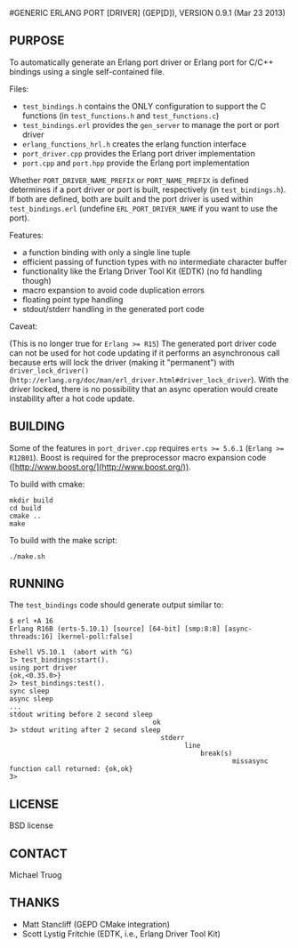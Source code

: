 #GENERIC ERLANG PORT \[DRIVER\] (GEP[D]), VERSION 0.9.1 (Mar 23 2013)

## PURPOSE

To automatically generate an Erlang port driver or Erlang port
for C/C++ bindings using a single self-contained file.


Files:

* `test_bindings.h` contains the ONLY configuration to support the C functions
  (in `test_functions.h` and `test_functions.c`)
* `test_bindings.erl` provides the `gen_server` to manage the port or
  port driver
* `erlang_functions_hrl.h` creates the erlang function interface
* `port_driver.cpp` provides the Erlang port driver implementation
* `port.cpp` and `port.hpp` provide the Erlang port implementation

Whether `PORT_DRIVER_NAME_PREFIX` or `PORT_NAME_PREFIX` is defined determines
if a port driver or port is built, respectively (in `test_bindings.h`).
If both are defined, both are built and the port driver is used within
`test_bindings.erl` (undefine `ERL_PORT_DRIVER_NAME` if you want to use
the port).


Features:

* a function binding with only a single line tuple
* efficient passing of function types with no intermediate character buffer
* functionality like the Erlang Driver Tool Kit (EDTK) (no fd handling though)
* macro expansion to avoid code duplication errors
* floating point type handling
* stdout/stderr handling in the generated port code


Caveat:

(This is no longer true for `Erlang >= R15`)
The generated port driver code can not be used for hot code updating
if it performs an asynchronous call because erts will lock the driver
(making it "permanent") with `driver_lock_driver()`
(`http://erlang.org/doc/man/erl_driver.html#driver_lock_driver`).
With the driver locked, there is no possibility that an async
operation would create instability after a hot code update.


## BUILDING

Some of the features in `port_driver.cpp` requires
`erts >= 5.6.1` (`Erlang >= R12B01`).
Boost is required for the preprocessor macro expansion code
([http://www.boost.org/](http://www.boost.org/)).

To build with cmake:

    mkdir build
    cd build
    cmake ..
    make

To build with the make script:

    ./make.sh


## RUNNING

The `test_bindings` code should generate output similar to:

    $ erl +A 16
    Erlang R16B (erts-5.10.1) [source] [64-bit] [smp:8:8] [async-threads:16] [kernel-poll:false]
    
    Eshell V5.10.1  (abort with ^G)
    1> test_bindings:start().
    using port driver
    {ok,<0.35.0>}
    2> test_bindings:test().
    sync sleep
    async sleep
    ...
    stdout writing before 2 second sleep
                                        ok
    3> stdout writing after 2 second sleep
                                          stderr
                                                line
                                                    break(s)
                                                            missasync function call returned: {ok,ok}
    3> 


## LICENSE

BSD license


## CONTACT

Michael Truog <mjtruog at gmail dot com>


## THANKS

* Matt Stancliff (GEPD CMake integration)
* Scott Lystig Fritchie (EDTK, i.e., Erlang Driver Tool Kit)

